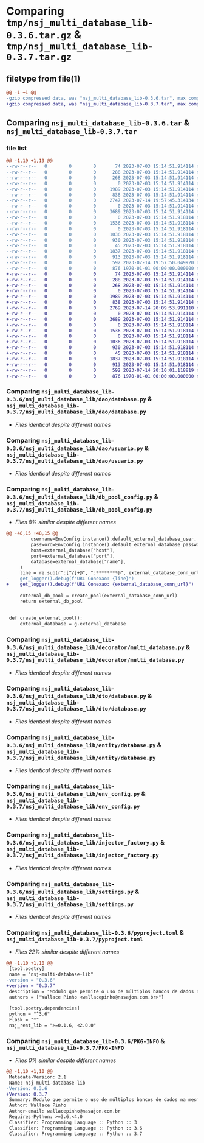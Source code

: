 # Comparing `tmp/nsj_multi_database_lib-0.3.6.tar.gz` & `tmp/nsj_multi_database_lib-0.3.7.tar.gz`

## filetype from file(1)

```diff
@@ -1 +1 @@
-gzip compressed data, was "nsj_multi_database_lib-0.3.6.tar", max compression
+gzip compressed data, was "nsj_multi_database_lib-0.3.7.tar", max compression
```

## Comparing `nsj_multi_database_lib-0.3.6.tar` & `nsj_multi_database_lib-0.3.7.tar`

### file list

```diff
@@ -1,19 +1,19 @@
--rw-r--r--   0        0        0       74 2023-07-03 15:14:51.914114 nsj_multi_database_lib-0.3.6/nsj_multi_database_lib/__init__.py
--rw-r--r--   0        0        0      288 2023-07-03 15:14:51.914114 nsj_multi_database_lib-0.3.6/nsj_multi_database_lib/crypt_key_sample.py
--rw-r--r--   0        0        0      268 2023-07-03 15:14:51.914114 nsj_multi_database_lib-0.3.6/nsj_multi_database_lib/crypt_util.py
--rw-r--r--   0        0        0        0 2023-07-03 15:14:51.914114 nsj_multi_database_lib-0.3.6/nsj_multi_database_lib/dao/__init__.py
--rw-r--r--   0        0        0     1989 2023-07-03 15:14:51.914114 nsj_multi_database_lib-0.3.6/nsj_multi_database_lib/dao/database.py
--rw-r--r--   0        0        0      838 2023-07-03 15:14:51.914114 nsj_multi_database_lib-0.3.6/nsj_multi_database_lib/dao/usuario.py
--rw-r--r--   0        0        0     2747 2023-07-14 19:57:45.314134 nsj_multi_database_lib-0.3.6/nsj_multi_database_lib/db_pool_config.py
--rw-r--r--   0        0        0        0 2023-07-03 15:14:51.914114 nsj_multi_database_lib-0.3.6/nsj_multi_database_lib/decorator/__init__.py
--rw-r--r--   0        0        0     3689 2023-07-03 15:14:51.914114 nsj_multi_database_lib-0.3.6/nsj_multi_database_lib/decorator/multi_database.py
--rw-r--r--   0        0        0        0 2023-07-03 15:14:51.918114 nsj_multi_database_lib-0.3.6/nsj_multi_database_lib/dto/__init__.py
--rw-r--r--   0        0        0     1536 2023-07-03 15:14:51.918114 nsj_multi_database_lib-0.3.6/nsj_multi_database_lib/dto/database.py
--rw-r--r--   0        0        0        0 2023-07-03 15:14:51.918114 nsj_multi_database_lib-0.3.6/nsj_multi_database_lib/entity/__init__.py
--rw-r--r--   0        0        0     1036 2023-07-03 15:14:51.918114 nsj_multi_database_lib-0.3.6/nsj_multi_database_lib/entity/database.py
--rw-r--r--   0        0        0      930 2023-07-03 15:14:51.918114 nsj_multi_database_lib-0.3.6/nsj_multi_database_lib/env_config.py
--rw-r--r--   0        0        0       45 2023-07-03 15:14:51.918114 nsj_multi_database_lib-0.3.6/nsj_multi_database_lib/exception.py
--rw-r--r--   0        0        0     1837 2023-07-03 15:14:51.918114 nsj_multi_database_lib-0.3.6/nsj_multi_database_lib/injector_factory.py
--rw-r--r--   0        0        0      913 2023-07-03 15:14:51.918114 nsj_multi_database_lib-0.3.6/nsj_multi_database_lib/settings.py
--rw-r--r--   0        0        0      592 2023-07-14 19:57:50.049920 nsj_multi_database_lib-0.3.6/pyproject.toml
--rw-r--r--   0        0        0      876 1970-01-01 00:00:00.000000 nsj_multi_database_lib-0.3.6/PKG-INFO
+-rw-r--r--   0        0        0       74 2023-07-03 15:14:51.914114 nsj_multi_database_lib-0.3.7/nsj_multi_database_lib/__init__.py
+-rw-r--r--   0        0        0      288 2023-07-03 15:14:51.914114 nsj_multi_database_lib-0.3.7/nsj_multi_database_lib/crypt_key_sample.py
+-rw-r--r--   0        0        0      268 2023-07-03 15:14:51.914114 nsj_multi_database_lib-0.3.7/nsj_multi_database_lib/crypt_util.py
+-rw-r--r--   0        0        0        0 2023-07-03 15:14:51.914114 nsj_multi_database_lib-0.3.7/nsj_multi_database_lib/dao/__init__.py
+-rw-r--r--   0        0        0     1989 2023-07-03 15:14:51.914114 nsj_multi_database_lib-0.3.7/nsj_multi_database_lib/dao/database.py
+-rw-r--r--   0        0        0      838 2023-07-03 15:14:51.914114 nsj_multi_database_lib-0.3.7/nsj_multi_database_lib/dao/usuario.py
+-rw-r--r--   0        0        0     2769 2023-07-14 20:09:53.991110 nsj_multi_database_lib-0.3.7/nsj_multi_database_lib/db_pool_config.py
+-rw-r--r--   0        0        0        0 2023-07-03 15:14:51.914114 nsj_multi_database_lib-0.3.7/nsj_multi_database_lib/decorator/__init__.py
+-rw-r--r--   0        0        0     3689 2023-07-03 15:14:51.914114 nsj_multi_database_lib-0.3.7/nsj_multi_database_lib/decorator/multi_database.py
+-rw-r--r--   0        0        0        0 2023-07-03 15:14:51.918114 nsj_multi_database_lib-0.3.7/nsj_multi_database_lib/dto/__init__.py
+-rw-r--r--   0        0        0     1536 2023-07-03 15:14:51.918114 nsj_multi_database_lib-0.3.7/nsj_multi_database_lib/dto/database.py
+-rw-r--r--   0        0        0        0 2023-07-03 15:14:51.918114 nsj_multi_database_lib-0.3.7/nsj_multi_database_lib/entity/__init__.py
+-rw-r--r--   0        0        0     1036 2023-07-03 15:14:51.918114 nsj_multi_database_lib-0.3.7/nsj_multi_database_lib/entity/database.py
+-rw-r--r--   0        0        0      930 2023-07-03 15:14:51.918114 nsj_multi_database_lib-0.3.7/nsj_multi_database_lib/env_config.py
+-rw-r--r--   0        0        0       45 2023-07-03 15:14:51.918114 nsj_multi_database_lib-0.3.7/nsj_multi_database_lib/exception.py
+-rw-r--r--   0        0        0     1837 2023-07-03 15:14:51.918114 nsj_multi_database_lib-0.3.7/nsj_multi_database_lib/injector_factory.py
+-rw-r--r--   0        0        0      913 2023-07-03 15:14:51.918114 nsj_multi_database_lib-0.3.7/nsj_multi_database_lib/settings.py
+-rw-r--r--   0        0        0      592 2023-07-14 20:10:01.118819 nsj_multi_database_lib-0.3.7/pyproject.toml
+-rw-r--r--   0        0        0      876 1970-01-01 00:00:00.000000 nsj_multi_database_lib-0.3.7/PKG-INFO
```

### Comparing `nsj_multi_database_lib-0.3.6/nsj_multi_database_lib/dao/database.py` & `nsj_multi_database_lib-0.3.7/nsj_multi_database_lib/dao/database.py`

 * *Files identical despite different names*

### Comparing `nsj_multi_database_lib-0.3.6/nsj_multi_database_lib/dao/usuario.py` & `nsj_multi_database_lib-0.3.7/nsj_multi_database_lib/dao/usuario.py`

 * *Files identical despite different names*

### Comparing `nsj_multi_database_lib-0.3.6/nsj_multi_database_lib/db_pool_config.py` & `nsj_multi_database_lib-0.3.7/nsj_multi_database_lib/db_pool_config.py`

 * *Files 8% similar despite different names*

```diff
@@ -48,15 +48,15 @@
         username=EnvConfig.instance().default_external_database_user,
         password=EnvConfig.instance().default_external_database_password,
         host=external_database["host"],
         port=external_database["port"],
         database=external_database["name"],
     )
     line = re.sub(r":[^/]+@", ":********@", external_database_conn_url)
-    get_logger().debug(f"URL Conexao: {line}")
+    get_logger().debug(f"URL Conexao: {external_database_conn_url}")
 
     external_db_pool = create_pool(external_database_conn_url)
     return external_db_pool
 
 
 def create_external_pool():
     external_database = g.external_database
```

### Comparing `nsj_multi_database_lib-0.3.6/nsj_multi_database_lib/decorator/multi_database.py` & `nsj_multi_database_lib-0.3.7/nsj_multi_database_lib/decorator/multi_database.py`

 * *Files identical despite different names*

### Comparing `nsj_multi_database_lib-0.3.6/nsj_multi_database_lib/dto/database.py` & `nsj_multi_database_lib-0.3.7/nsj_multi_database_lib/dto/database.py`

 * *Files identical despite different names*

### Comparing `nsj_multi_database_lib-0.3.6/nsj_multi_database_lib/entity/database.py` & `nsj_multi_database_lib-0.3.7/nsj_multi_database_lib/entity/database.py`

 * *Files identical despite different names*

### Comparing `nsj_multi_database_lib-0.3.6/nsj_multi_database_lib/env_config.py` & `nsj_multi_database_lib-0.3.7/nsj_multi_database_lib/env_config.py`

 * *Files identical despite different names*

### Comparing `nsj_multi_database_lib-0.3.6/nsj_multi_database_lib/injector_factory.py` & `nsj_multi_database_lib-0.3.7/nsj_multi_database_lib/injector_factory.py`

 * *Files identical despite different names*

### Comparing `nsj_multi_database_lib-0.3.6/nsj_multi_database_lib/settings.py` & `nsj_multi_database_lib-0.3.7/nsj_multi_database_lib/settings.py`

 * *Files identical despite different names*

### Comparing `nsj_multi_database_lib-0.3.6/pyproject.toml` & `nsj_multi_database_lib-0.3.7/pyproject.toml`

 * *Files 22% similar despite different names*

```diff
@@ -1,10 +1,10 @@
 [tool.poetry]
 name = "nsj-multi-database-lib"
-version = "0.3.6"
+version = "0.3.7"
 description = "Modulo que permite o uso de múltiplos bancos de dados na mesma aplicação."
 authors = ["Wallace Pinho <wallacepinho@nasajon.com.br>"]
 
 [tool.poetry.dependencies]
 python = "^3.6"
 Flask = "*"
 nsj_rest_lib = ">=0.1.6, <2.0.0"
```

### Comparing `nsj_multi_database_lib-0.3.6/PKG-INFO` & `nsj_multi_database_lib-0.3.7/PKG-INFO`

 * *Files 0% similar despite different names*

```diff
@@ -1,10 +1,10 @@
 Metadata-Version: 2.1
 Name: nsj-multi-database-lib
-Version: 0.3.6
+Version: 0.3.7
 Summary: Modulo que permite o uso de múltiplos bancos de dados na mesma aplicação.
 Author: Wallace Pinho
 Author-email: wallacepinho@nasajon.com.br
 Requires-Python: >=3.6,<4.0
 Classifier: Programming Language :: Python :: 3
 Classifier: Programming Language :: Python :: 3.6
 Classifier: Programming Language :: Python :: 3.7
```

